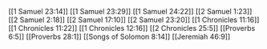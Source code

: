 [[1 Samuel 23:14]]
[[1 Samuel 23:29]]
[[1 Samuel 24:22]]
[[2 Samuel 1:23]]
[[2 Samuel 2:18]]
[[2 Samuel 17:10]]
[[2 Samuel 23:20]]
[[1 Chronicles 11:16]]
[[1 Chronicles 11:22]]
[[1 Chronicles 12:16]]
[[2 Chronicles 25:5]]
[[Proverbs 6:5]]
[[Proverbs 28:1]]
[[Songs of Solomon 8:14]]
[[Jeremiah 46:9]]
